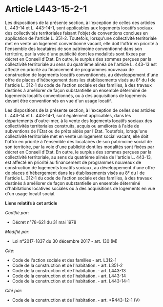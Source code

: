 # Article L443-15-2-1

Les dispositions de la présente section, à l'exception de celles des articles L. 443-14 et L. 443-14-1, sont applicables aux
logements locatifs sociaux des collectivités territoriales faisant l'objet de conventions conclues en application de
l'article L. 351-2. Toutefois, lorsqu'une collectivité territoriale met en vente un logement conventionné vacant, elle doit
l'offrir en priorité à l'ensemble des locataires de son patrimoine conventionné dans son territoire, par la voie d'une
publicité dont les modalités sont fixées par décret en Conseil d'Etat. En outre, le surplus des sommes perçues par la
collectivité territoriale au sens du quatrième alinéa de l'article L. 443-13 est affecté en priorité au financement de
programmes nouveaux de construction de logements locatifs conventionnés, au développement d'une offre de places d'hébergement
dans les établissements visés au 8° du I de l'article L. 312-1 du code de l'action sociale et des familles, à des travaux
destinés à améliorer de façon substantielle un ensemble déterminé de logements locatifs conventionnés, ou à des acquisitions
de logements devant être conventionnés en vue d'un usage locatif. 

Les dispositions de la présente section, à l'exception de celles des articles L. 443-14 et L. 443-14-1, sont également
applicables, dans les départements d'outre-mer, à la vente des logements locatifs sociaux des collectivités territoriales
construits, acquis ou améliorés à l'aide de subventions de l'Etat ou de prêts aidés par l'Etat. Toutefois, lorsqu'une
collectivité territoriale met en vente un logement social vacant, elle doit l'offrir en priorité à l'ensemble des locataires
de son patrimoine social de son territoire, par la voie d'une publicité dont les modalités sont fixées par décret en Conseil
d'Etat. En outre, le surplus des sommes perçues par la collectivité territoriale, au sens du quatrième alinéa de l'article L.
443-13, est affecté en priorité au financement de programmes nouveaux de construction de logements locatifs sociaux, au
développement d'une offre de places d'hébergement dans les établissements visés au 8° du I de l'article L. 312-1 du code de
l'action sociale et des familles, à des travaux destinés à améliorer de façon substantielle un ensemble déterminé
d'habitations locatives sociales ou à des acquisitions de logements en vue d'un usage locatif social.

**Liens relatifs à cet article**

_Codifié par_:

  - Décret n°78-621 du 31 mai 1978

_Modifié par_:

  - Loi n°2017-1837 du 30 décembre 2017 - art. 130 (M)

_Cite_:

  - Code de l'action sociale et des familles - art. L312-1
  - Code de la construction et de l'habitation. - art. L351-2
  - Code de la construction et de l'habitation. - art. L443-13
  - Code de la construction et de l'habitation. - art. L443-14
  - Code de la construction et de l'habitation. - art. L443-14-1

_Cité par_:

  - Code de la construction et de l'habitation. - art. *R443-12-1 (V)
